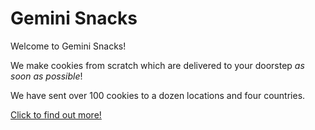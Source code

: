 # Gemini Snacks

Welcome to Gemini Snacks!

We make cookies from scratch which are delivered to your doorstep *as soon as possible*!

We have sent over 100 cookies to a dozen locations and four countries.

[Click to find out more!](http://www.cookieops.com/)
